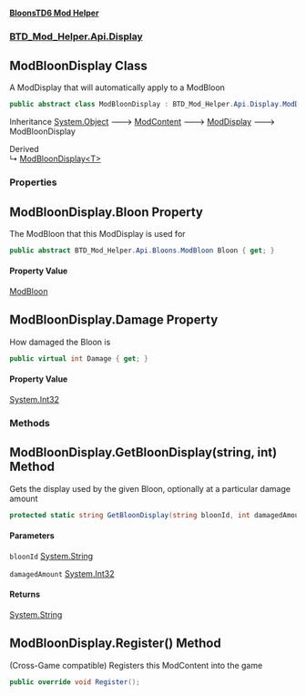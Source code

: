 #### [BloonsTD6 Mod Helper](index.md 'index')
### [BTD_Mod_Helper.Api.Display](index.md#BTD_Mod_Helper.Api.Display 'BTD_Mod_Helper.Api.Display')

## ModBloonDisplay Class

A ModDisplay that will automatically apply to a ModBloon

```csharp
public abstract class ModBloonDisplay : BTD_Mod_Helper.Api.Display.ModDisplay
```

Inheritance [System.Object](https://docs.microsoft.com/en-us/dotnet/api/System.Object 'System.Object') &#129106; [ModContent](BTD_Mod_Helper.Api.ModContent.md 'BTD_Mod_Helper.Api.ModContent') &#129106; [ModDisplay](BTD_Mod_Helper.Api.Display.ModDisplay.md 'BTD_Mod_Helper.Api.Display.ModDisplay') &#129106; ModBloonDisplay

Derived  
&#8627; [ModBloonDisplay&lt;T&gt;](BTD_Mod_Helper.Api.Display.ModBloonDisplay_T_.md 'BTD_Mod_Helper.Api.Display.ModBloonDisplay<T>')
### Properties

<a name='BTD_Mod_Helper.Api.Display.ModBloonDisplay.Bloon'></a>

## ModBloonDisplay.Bloon Property

The ModBloon that this ModDisplay is used for

```csharp
public abstract BTD_Mod_Helper.Api.Bloons.ModBloon Bloon { get; }
```

#### Property Value
[ModBloon](BTD_Mod_Helper.Api.Bloons.ModBloon.md 'BTD_Mod_Helper.Api.Bloons.ModBloon')

<a name='BTD_Mod_Helper.Api.Display.ModBloonDisplay.Damage'></a>

## ModBloonDisplay.Damage Property

How damaged the Bloon is

```csharp
public virtual int Damage { get; }
```

#### Property Value
[System.Int32](https://docs.microsoft.com/en-us/dotnet/api/System.Int32 'System.Int32')
### Methods

<a name='BTD_Mod_Helper.Api.Display.ModBloonDisplay.GetBloonDisplay(string,int)'></a>

## ModBloonDisplay.GetBloonDisplay(string, int) Method

Gets the display used by the given Bloon, optionally at a particular damage amount

```csharp
protected static string GetBloonDisplay(string bloonId, int damagedAmount=0);
```
#### Parameters

<a name='BTD_Mod_Helper.Api.Display.ModBloonDisplay.GetBloonDisplay(string,int).bloonId'></a>

`bloonId` [System.String](https://docs.microsoft.com/en-us/dotnet/api/System.String 'System.String')

<a name='BTD_Mod_Helper.Api.Display.ModBloonDisplay.GetBloonDisplay(string,int).damagedAmount'></a>

`damagedAmount` [System.Int32](https://docs.microsoft.com/en-us/dotnet/api/System.Int32 'System.Int32')

#### Returns
[System.String](https://docs.microsoft.com/en-us/dotnet/api/System.String 'System.String')

<a name='BTD_Mod_Helper.Api.Display.ModBloonDisplay.Register()'></a>

## ModBloonDisplay.Register() Method

(Cross-Game compatible) Registers this ModContent into the game

```csharp
public override void Register();
```